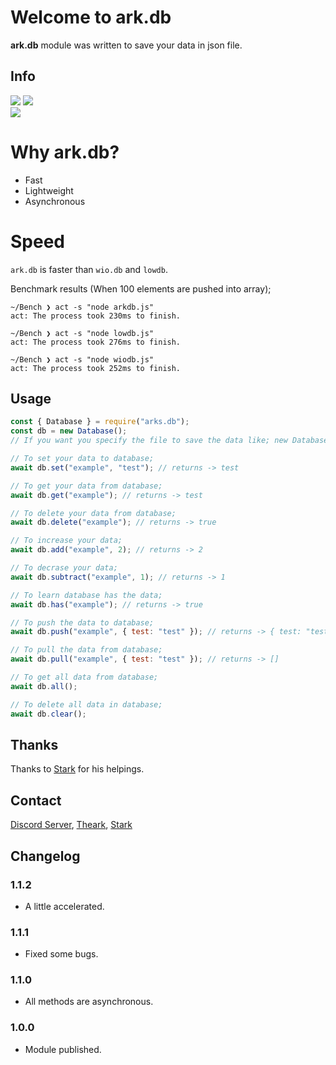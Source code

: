 # Welcome to ark.db

**ark.db** module was written to save your data in json file.

## Info
<img src="https://img.shields.io/npm/v/ark.db?color=%2351F9C0&label=ark.db">
<img src="https://img.shields.io/npm/dt/ark.db.svg?color=%2351FC0&maxAge=3600">
<br>
<img src="https://nodei.co/npm/ark.db.png?downloads=true&downloadRank=true&stars=true">

# Why ark.db?
* Fast
* Lightweight
* Asynchronous

# Speed
`ark.db` is faster than `wio.db` and `lowdb`.

Benchmark results (When 100 elements are pushed into array);
```
~/Bench ❯ act -s "node arkdb.js"
act: The process took 230ms to finish.

~/Bench ❯ act -s "node lowdb.js"
act: The process took 276ms to finish.

~/Bench ❯ act -s "node wiodb.js"
act: The process took 252ms to finish.
```

## Usage

```js
const { Database } = require("arks.db");
const db = new Database();
// If you want you specify the file to save the data like; new Database("myDatas");

// To set your data to database;
await db.set("example", "test"); // returns -> test

// To get your data from database;
await db.get("example"); // returns -> test

// To delete your data from database;
await db.delete("example"); // returns -> true

// To increase your data;
await db.add("example", 2); // returns -> 2

// To decrase your data;
await db.subtract("example", 1); // returns -> 1

// To learn database has the data;
await db.has("example"); // returns -> true

// To push the data to database;
await db.push("example", { test: "test" }); // returns -> { test: "test" }

// To pull the data from database;
await db.pull("example", { test: "test" }); // returns -> []

// To get all data from database;
await db.all();

// To delete all data in database;
await db.clear();
```

## Thanks
Thanks to [Stark](https://discord.com/users/332926821706498063) for his helpings.

## Contact
[Discord Server](https://discord.gg/UEPcFtytcc), [Theark](https://discord.com/users/350976460313329665), [Stark](https://discord.com/users/332926821706498063)

## Changelog

### 1.1.2
* A little accelerated.

### 1.1.1
* Fixed some bugs.

### 1.1.0
* All methods are asynchronous.

### 1.0.0
* Module published.